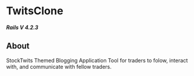 # TwitsClone
***Rails V 4.2.3***

## About
StockTwits Themed Blogging Application Tool for traders to folow, interact with,
and communicate with fellow traders.
